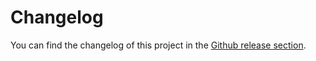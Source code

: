 # Changelog

You can find the changelog of this project in the [Github release section](https://github.com/khulnasoft/docai/releases).
